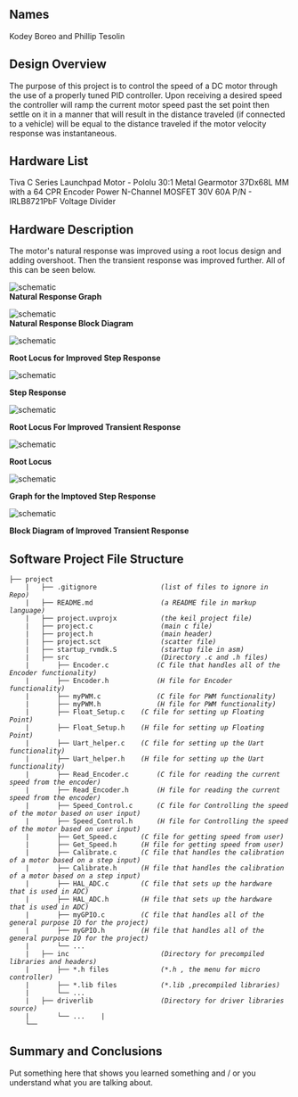 ## Names 
Kodey Boreo and Phillip Tesolin 
   
## Design Overview
The purpose of this project is to control the speed of a DC motor
through the use of a properly tuned PID controller. Upon receiving a
desired speed the controller will ramp the current motor speed past
the set point then settle on it in a manner that will result in the distance
traveled (if connected to a vehicle) will be equal to the distance
traveled if the motor velocity response was instantaneous.
    
## Hardware List
Tiva C Series Launchpad
Motor - Pololu 30:1 Metal Gearmotor 37Dx68L MM with a 64 CPR Encoder
Power N-Channel MOSFET 30V 60A P/N - IRLB8721PbF
Voltage Divider 

## Hardware Description
The motor's natural response was improved using a root locus design and adding overshoot. Then the transient response was improved further.  All of this can be seen below.

![schematic](https://github.com/Kboreo/ESAL_Final_Project/blob/master/images/natural_response_graph.JPG)     
**Natural Response Graph**

![schematic](https://github.com/Kboreo/ESAL_Final_Project/blob/master/images/natural_response.JPG)     
**Natural Response Block Diagram**


![schematic](https://github.com/Kboreo/ESAL_Final_Project/blob/master/images/root_locus.JPG)

**Root Locus for Improved Step Response**

![schematic](https://github.com/Kboreo/ESAL_Final_Project/blob/master/images/overshoot_step_response.JPG)

**Step Response**      

![schematic](https://github.com/Kboreo/ESAL_Final_Project/blob/master/images/root_locus_for_improved_transient_response.JPG)

**Root Locus For Improved Transient Response**

![schematic](https://github.com/Kboreo/ESAL_Final_Project/blob/master/images/root_locus_for_improved_transient_response2.JPG)

**Root Locus**

![schematic](https://github.com/Kboreo/ESAL_Final_Project/blob/master/images/improved_step_response_graph.JPG)

**Graph for the Imptoved Step Response**

![schematic](https://github.com/Kboreo/ESAL_Final_Project/blob/master/images/improved_block_diagram.JPG)

**Block Diagram of Improved Transient Response**


## Software Project File Structure


<pre><code>├── project
    |   ├── .gitignore                <em>(list of files to ignore in Repo)</em>
    |   ├── README.md                 <em>(a README file in markup language)</em>
    |   ├── project.uvprojx           <em>(the keil project file)</em>
    |   ├── project.c                 <em>(main c file)</em>
    |   ├── project.h                 <em>(main header)</em>
    |   ├── project.sct               <em>(scatter file)</em>
    |   ├── startup_rvmdk.S           <em>(startup file in asm)</em>
    |   ├── src                       <em>(Directory .c and .h files)</em>
	|		├── Encoder.c            <em>(C file that handles all of the Encoder functionality)</em>
	|		├── Encoder.h            <em>(H file for Encoder functionality)</em>
	|		├── myPWM.c  	         <em>(C file for PWM functionality)</em>
	|		├── myPWM.h  	         <em>(H file for PWM functionality)</em>
	|		├── Float_Setup.c  	 <em>(C file for setting up Floating Point)</em>
	|		├── Float_Setup.h  	 <em>(H file for setting up Floating Point)</em>
	|		├── Uart_helper.c  	 <em>(C file for setting up the Uart functionality)</em>
	|		├── Uart_helper.h  	 <em>(H file for setting up the Uart functionality)</em>
	|		├── Read_Encoder.c  	 <em>(C file for reading the current speed from the encoder)</em>
	|		├── Read_Encoder.h  	 <em>(H file for reading the current speed from the encoder)</em>
	|		├── Speed_Control.c  	 <em>(C file for Controlling the speed of the motor based on user input)</em>
	|		├── Speed_Control.h  	 <em>(H file for Controlling the speed of the motor based on user input)</em>
	|		├── Get_Speed.c  	 <em>(C file for getting speed from user)</em>
	|		├── Get_Speed.h  	 <em>(H file for getting speed from user)</em>
	|		├── Calibrate.c  	 <em>(C file that handles the calibration of a motor based on a step input)</em>
	|		├── Calibrate.h  	 <em>(H file that handles the calibration of a motor based on a step input)</em>
	|		├── HAL_ADC.c  	  	 <em>(C file that sets up the hardware that is used in ADC)</em>
	|		├── HAL_ADC.h  	  	 <em>(H file that sets up the hardware that is used in ADC)</em>
	|		├── myGPIO.c  	  	 <em>(C file that handles all of the general purpose IO for the project)</em>
	|		├── myGPIO.h  	  	 <em>(H file that handles all of the general purpose IO for the project)</em>
	|		└── ...  			
    |   ├── inc                       <em>(Directory for precompiled libraries and headers)</em>
    |       ├── *.h files             <em>(*.h , the menu for micro controller)</em>
    |       ├── *.lib files           <em>(*.lib ,precompiled libraries)</em>
    |       └── ...  
    |   ├── driverlib                 <em>(Directory for driver libraries source)</em>
	|       └── ...    |       
    └── </code></pre>

## Summary and Conclusions
Put something here that shows you learned something and / or you understand what you are talking about.  
